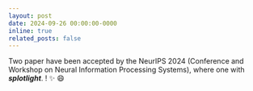 ```yaml
---
layout: post
date: 2024-09-26 00:00:00-0000
inline: true
related_posts: false
---
```


Two paper have been accepted by the NeurIPS 2024 (Conference and Workshop on Neural Information Processing Systems), where one with ***splotlight***.
! :sparkles: :smile:
